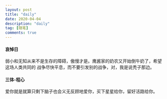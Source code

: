 ```yaml
---
layout: post
title: "daily"
date: 2020-04-04
description: "daily"
tag: [随笔]
comments: true
---
```


#### 哀悼日
弱小和无知从来不是生存的障碍，傲慢才是。鹰酱家的奶农又开始倒牛奶了，希望这场人类共同的
战争尽快平息，而不要引发别的战争，对，我是说秃子那边。


#### 三体-程心
爱你就是就算只剩下脑子也会义无反顾地爱你，买下星星给你，留好活路给你。
